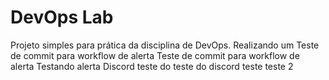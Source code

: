 # DevOps Lab
Projeto simples para prática da disciplina de DevOps.
Realizando um Teste de commit para workflow de alerta
Teste de commit para workflow de alerta
Testando alerta Discord
teste do teste do discord
teste teste 2
